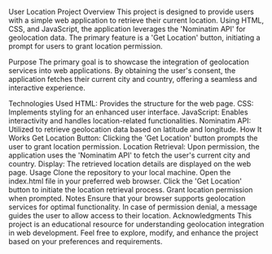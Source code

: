 User Location Project
Overview
This project is designed to provide users with a simple web application to retrieve their current location. Using HTML, CSS, and JavaScript, the application leverages the 'Nominatim API' for geolocation data. The primary feature is a 'Get Location' button, initiating a prompt for users to grant location permission.

Purpose
The primary goal is to showcase the integration of geolocation services into web applications. By obtaining the user's consent, the application fetches their current city and country, offering a seamless and interactive experience.

Technologies Used
HTML: Provides the structure for the web page.
CSS: Implements styling for an enhanced user interface.
JavaScript: Enables interactivity and handles location-related functionalities.
Nominatim API: Utilized to retrieve geolocation data based on latitude and longitude.
How It Works
Get Location Button: Clicking the 'Get Location' button prompts the user to grant location permission.
Location Retrieval: Upon permission, the application uses the 'Nominatim API' to fetch the user's current city and country.
Display: The retrieved location details are displayed on the web page.
Usage
Clone the repository to your local machine.
Open the index.html file in your preferred web browser.
Click the 'Get Location' button to initiate the location retrieval process.
Grant location permission when prompted.
Notes
Ensure that your browser supports geolocation services for optimal functionality.
In case of permission denial, a message guides the user to allow access to their location.
Acknowledgments
This project is an educational resource for understanding geolocation integration in web development.
Feel free to explore, modify, and enhance the project based on your preferences and requirements.
